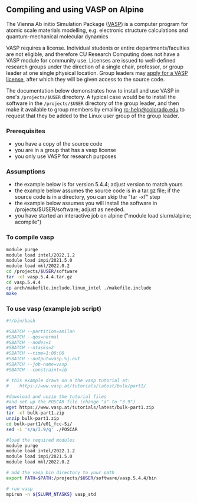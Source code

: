 ## Compiling and using VASP on Alpine

The Vienna Ab initio Simulation Package ([VASP](https://www.vasp.at)) is a computer program for atomic scale materials modelling, e.g. electronic structure calculations and quantum-mechanical molecular dynamics

VASP requires a license. Individual students or entire departments/faculties are not eligible, and therefore CU Research Computing does not have a VASP module for community use. Licenses are issued to well-defined research groups under the direction of a single chair, professor, or group leader at one single physical location.  Group leaders may [apply for a VASP license](https://www.vasp.at/sign_in/registration_form/), after which they will be given access to the source code. 

The documentation below demonstrates how to install and use VASP in one's `/projects/$USER` directory.  A typical case would be to install the software in the `/projects/$USER` directory of the group leader, and then make it available to group members by emailing rc-help@colorado.edu to request that they be added to the Linux user group of the group leader. 

### Prerequisites
* you have a copy of the source code
* you are in a group that has a vasp license
* you only use VASP for research purposes

### Assumptions
* the example below is for version 5.4.4; adjust version to match yours
* the example below assumes the source code is in a tar.gz file; if the source code is in a directory, you can skip the "tar -xf" step
* the example below assumes you will install the software in /projects/$USER/software; adjust as needed.
* you have started an interactive job on alpine ("module load slurm/alpine; acompile")

### To compile vasp
```bash
module purge
module load intel/2022.1.2
module load impi/2021.5.0
module load mkl/2022.0.2
cd /projects/$USER/software
tar -xf vasp.5.4.4.tar.gz
cd vasp.5.4.4
cp arch/makefile.include.linux_intel ./makefile.include
make
```

### To use vasp (example job script)

```bash
#!/bin/bash

#SBATCH --partition=amilan
#SBATCH --qos=normal
#SBATCH --nodes=1
#SBATCH --ntasks=2
#SBATCH --time=1:00:00
#SBATCH --output=vasp.%j.out
#SBATCH --job-name=vasp
#SBATCH --constraint=ib

# this example draws on a the vasp tutorial at:
#    https://www.vasp.at/tutorials/latest/bulk/part1/

#download and unzip the tutorial files
#and set up the POSCAR file (change "a" to "3.9")
wget https://www.vasp.at/tutorials/latest/bulk-part1.zip
tar -xf bulk-part1.zip
unzip bulk-part1.zip
cd bulk-part1/e01_fcc-Si/
sed -i 's/a/3.9/g' ./POSCAR

#load the required modules
module purge
module load intel/2022.1.2
module load impi/2021.5.0
module load mkl/2022.0.2

# add the vasp bin directory to your path
export PATH=$PATH:/projects/$USER/software/vasp.5.4.4/bin

# run vasp
mpirun -n ${SLURM_NTASKS} vasp_std
```
